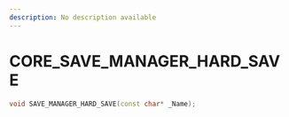 ```yaml
---
description: No description available 
---
```


# CORE\_SAVE_MANAGER_HARD_SAVE

```cpp
void SAVE_MANAGER_HARD_SAVE(const char* _Name);
```